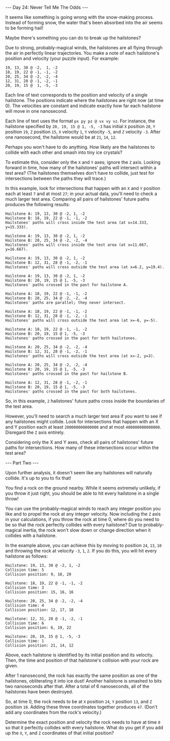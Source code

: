 --- Day 24: Never Tell Me The Odds ---

It seems like something is going wrong with the snow-making process. Instead of
forming snow, the water that's been absorbed into the air seems to be forming
hail!

Maybe there's something you can do to break up the hailstones?

Due to strong, probably-magical winds, the hailstones are all flying through the
air in perfectly linear trajectories. You make a note of each hailstone's
position and velocity (your puzzle input). For example:

```
19, 13, 30 @ -2,  1, -2
18, 19, 22 @ -1, -1, -2
20, 25, 34 @ -2, -2, -4
12, 31, 28 @ -1, -2, -1
20, 19, 15 @  1, -5, -3
```

Each line of text corresponds to the position and velocity of a single
hailstone. The positions indicate where the hailstones are right now (at time
0). The velocities are constant and indicate exactly how far each hailstone will
move in one nanosecond.

Each line of text uses the format `px py pz @ vx vy vz`. For instance, the
hailstone specified by `20, 19, 15 @ 1, -5, -3` has initial `X` position `20`,
`Y` position `19`, `Z` position `15`, `X` velocity `1`, `Y` velocity `-5`, and
`Z` velocity `-3`. After one nanosecond, the hailstone would be at `21`, `14`,
`12`.

Perhaps you won't have to do anything. How likely are the hailstones to collide
with each other and smash into tiny ice crystals?

To estimate this, consider only the `X` and `Y` axes; ignore the `Z` axis.
Looking forward in time, how many of the hailstones' paths will intersect within
a test area? (The hailstones themselves don't have to collide, just test for
intersections between the paths they will trace.)

In this example, look for intersections that happen with an `X` and `Y` position
each at least `7` and at most `27`; in your actual data, you'll need to check a
much larger test area. Comparing all pairs of hailstones' future paths produces
the following results:

```
Hailstone A: 19, 13, 30 @ -2, 1, -2
Hailstone B: 18, 19, 22 @ -1, -1, -2
Hailstones' paths will cross inside the test area (at x=14.333, y=15.333).

Hailstone A: 19, 13, 30 @ -2, 1, -2
Hailstone B: 20, 25, 34 @ -2, -2, -4
Hailstones' paths will cross inside the test area (at x=11.667, y=16.667).

Hailstone A: 19, 13, 30 @ -2, 1, -2
Hailstone B: 12, 31, 28 @ -1, -2, -1
Hailstones' paths will cross outside the test area (at x=6.2, y=19.4).

Hailstone A: 19, 13, 30 @ -2, 1, -2
Hailstone B: 20, 19, 15 @ 1, -5, -3
Hailstones' paths crossed in the past for hailstone A.

Hailstone A: 18, 19, 22 @ -1, -1, -2
Hailstone B: 20, 25, 34 @ -2, -2, -4
Hailstones' paths are parallel; they never intersect.

Hailstone A: 18, 19, 22 @ -1, -1, -2
Hailstone B: 12, 31, 28 @ -1, -2, -1
Hailstones' paths will cross outside the test area (at x=-6, y=-5).

Hailstone A: 18, 19, 22 @ -1, -1, -2
Hailstone B: 20, 19, 15 @ 1, -5, -3
Hailstones' paths crossed in the past for both hailstones.

Hailstone A: 20, 25, 34 @ -2, -2, -4
Hailstone B: 12, 31, 28 @ -1, -2, -1
Hailstones' paths will cross outside the test area (at x=-2, y=3).

Hailstone A: 20, 25, 34 @ -2, -2, -4
Hailstone B: 20, 19, 15 @ 1, -5, -3
Hailstones' paths crossed in the past for hailstone B.

Hailstone A: 12, 31, 28 @ -1, -2, -1
Hailstone B: 20, 19, 15 @ 1, -5, -3
Hailstones' paths crossed in the past for both hailstones.
```

So, in this example, `2` hailstones' future paths cross inside the boundaries of
the test area.

However, you'll need to search a much larger test area if you want to see if any
hailstones might collide. Look for intersections that happen with an X and Y
position each at least `200000000000000` and at most `400000000000000`.
Disregard the `Z` axis entirely.

Considering only the X and Y axes, check all pairs of hailstones' future paths
for intersections. How many of these intersections occur within the test area?

--- Part Two ---

Upon further analysis, it doesn't seem like any hailstones will naturally
collide. It's up to you to fix that!

You find a rock on the ground nearby. While it seems extremely unlikely, if you
throw it just right, you should be able to hit every hailstone in a single
throw!

You can use the probably-magical winds to reach any integer position you like
and to propel the rock at any integer velocity. Now including the `Z` axis in
your calculations, if you throw the rock at time 0, where do you need to be so
that the rock perfectly collides with every hailstone? Due to probably-magical
inertia, the rock won't slow down or change direction when it collides with a
hailstone.

In the example above, you can achieve this by moving to position `24`, `13`,
`10` and throwing the rock at velocity `-3`, `1`, `2`. If you do this, you will
hit every hailstone as follows:

```
Hailstone: 19, 13, 30 @ -2, 1, -2
Collision time: 5
Collision position: 9, 18, 20

Hailstone: 18, 19, 22 @ -1, -1, -2
Collision time: 3
Collision position: 15, 16, 16

Hailstone: 20, 25, 34 @ -2, -2, -4
Collision time: 4
Collision position: 12, 17, 18

Hailstone: 12, 31, 28 @ -1, -2, -1
Collision time: 6
Collision position: 6, 19, 22

Hailstone: 20, 19, 15 @ 1, -5, -3
Collision time: 1
Collision position: 21, 14, 12
```

Above, each hailstone is identified by its initial position and its velocity.
Then, the time and position of that hailstone's collision with your rock are
given.

After 1 nanosecond, the rock has exactly the same position as one of the
hailstones, obliterating it into ice dust! Another hailstone is smashed to bits
two nanoseconds after that. After a total of 6 nanoseconds, all of the
hailstones have been destroyed.

So, at time 0, the rock needs to be at `X` position `24`, `Y` position `13`, and
`Z` position `10`. Adding these three coordinates together produces `47`. (Don't
add any coordinates from the rock's velocity.)

Determine the exact position and velocity the rock needs to have at time `0` so
that it perfectly collides with every hailstone. What do you get if you add up
the `X`, `Y`, and `Z` coordinates of that initial position?
